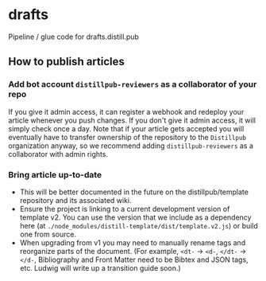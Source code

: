 # drafts
Pipeline / glue code for drafts.distill.pub

## How to publish articles

### Add bot account `distillpub-reviewers` as a collaborator of your repo
If you give it admin access, it can register a webhook and redeploy your article whenever you push changes.
If you don't give it admin access, it will simply check once a day. Note that if your article gets accepted you will eventually have to transfer ownership of the repository to the `Distillpub` organization anyway, so we recommend adding `distillpub-reviewers` as a collaborator with admin rights.

### Bring article up-to-date
- This will be better documented in the future on the distillpub/template repository and its associated wiki.
- Ensure the project is linking to a current development version of template v2. You can use the version that we include as a dependency here (at `./node_modules/distill-template/dist/template.v2.js`) or build one from source.
- When upgrading from v1 you may need to manually rename tags and reorganize parts of the document.
  (For example, `<dt-` -> `<d-`, `</dt-` -> `</d-`, Bibliography and Front Matter need to be Bibtex and JSON tags, etc. Ludwig will write up a transition guide soon.)

